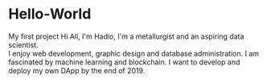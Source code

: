 # Hello-World
My first project
Hi All, 
I'm Hadio, I'm a metallurgist and an aspiring data scientist.  
I enjoy web development, graphic design and database administration.
I am fascinated by machine learning and blockchain.
I want to develop and deploy my own DApp by the end of 2019.
